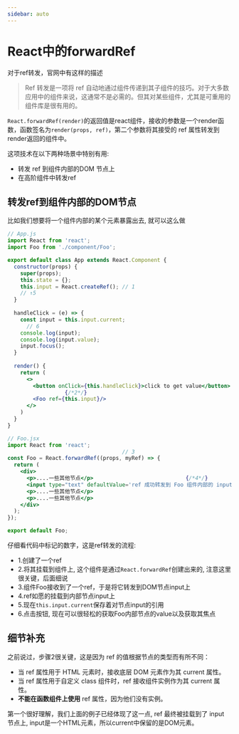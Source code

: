 ```yaml
---
sidebar: auto
---
```


# React中的forwardRef

对于ref转发，官网中有这样的描述

>Ref 转发是一项将 ref 自动地通过组件传递到其子组件的技巧。对于大多数应用中的组件来说，这通常不是必需的。但其对某些组件，尤其是可重用的组件库是很有用的。


`React.forwardRef(render)`的返回值是react组件，接收的参数是一个render函数，函数签名为`render(props, ref)`，第二个参数将其接受的 ref 属性转发到render返回的组件中。


这项技术在以下两种场景中特别有用:
- 转发 ref 到组件内部的DOM 节点上
- 在高阶组件中转发ref

## 转发ref到组件内部的DOM节点

比如我们想要将一个组件内部的某个元素暴露出去, 就可以这么做

```jsx
// App.js
import React from 'react';
import Foo from './component/Foo';

export default class App extends React.Component {
  constructor(props) {
    super(props);
    this.state = {};
    this.input = React.createRef(); // 1
    // ↑5
  }
  
  handleClick = (e) => {
    const input = this.input.current;
      // 6
    console.log(input);
    console.log(input.value);
    input.focus();
  }
  
  render() {
    return (
      <>
        <button onClick={this.handleClick}>click to get value</button>
                  {/*2*/}
        <Foo ref={this.input}/>
      </>
    )
  }
}
```

```jsx
// Foo.jsx
import React from 'react';
			                        // 3
const Foo = React.forwardRef((props, myRef) => {
  return (
    <div>
      <p>....一些其他节点</p>								{/*4*/}
      <input type="text" defaultValue='ref 成功转发到 Foo 组件内部的 input节点上' ref={myRef}/>
      <p>....一些其他节点</p>
      <p>....一些其他节点</p>
    </div>
  );
});

export default Foo;

```

仔细看代码中标记的数字，这是ref转发的流程:

- 1.创建了一个ref
- 2.将其挂载到组件上, 这个组件是通过`React.forwardRef`创建出来的, 注意这里很关键，后面细说
- 3.组件Foo接收到了一个ref，于是将它转发到DOM节点input上
- 4.ref如愿的挂载到内部节点input上
- 5.现在`this.input.current`保存着对节点input的引用
- 6.点击按钮, 现在可以很轻松的获取Foo内部节点的value以及获取其焦点

## 细节补充
之前说过，步骤2很关键，这是因为 ref 的值根据节点的类型而有所不同：
- 当 ref 属性用于 HTML 元素时，接收底层 DOM 元素作为其 current 属性。
- 当 ref 属性用于自定义 class 组件时，ref 接收组件实例作为其 current 属性。
- **不能在函数组件上使用** ref 属性，因为他们没有实例。


第一个很好理解，我们上面的例子已经体现了这一点, ref 最终被挂载到了 input 节点上, input是一个HTML元素，所以current中保留的是DOM元素。